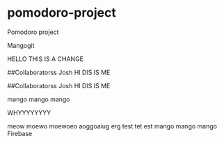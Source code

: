 # pomodoro-project
Pomodoro project


Mangogit

HELLO THIS IS A CHANGE


##Collaboratorss
Josh
HI DIS IS ME

##Collaboratorss
Josh
HI DIS IS ME 


mango mango mango

WHYYYYYYYY


meow moewo moewoeo aoggoaiug erg
test tet est 
mango mango mango
Firebase
 <script src="https://www.gstatic.com/firebasejs/4.10.0/firebase.js"></script>
 <script>            var config = {
                apiKey: "AIzaSyBa5ABniwGgmVdCEnijfdABEEk7cGLuzXk",
                authDomain: "pomodoro-project-1dd76.firebaseapp.com",
                databaseURL: "https://pomodoro-project-1dd76.firebaseio.com",
                projectId: "pomodoro-project-1dd76",
                storageBucket: "",
                messagingSenderId: "702315489756"
            };
            firebase.initializeApp(config);
            var database = firebase.database();
            var clickCounter = 0;
            $(".addClassHere").on("click", function () {
                clickCounter++;
                database.ref().set({
                    clickCount: clickCounter
                });
            });
  </script>
